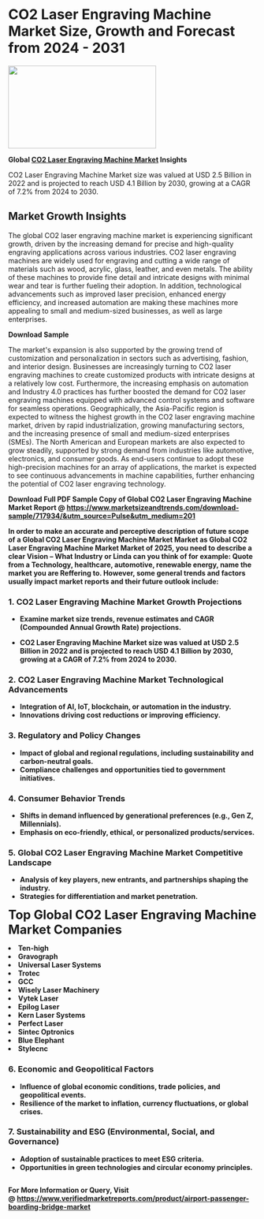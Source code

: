 <H1>CO2 Laser Engraving Machine Market Size, Growth and Forecast from 2024 - 2031</H1><img class="aligncenter size-medium wp-image-584254" src="https://thirdeyenews.in/wp-content/uploads/2024/09/Global-Market-Research-300x168.jpeg" alt="" width="300" height="168" /><p><strong>Global&nbsp;<a href="https://www.marketsizeandtrends.com/download-sample/717934/&amp;utm_source=Pulse&amp;utm_medium=201">CO2 Laser Engraving Machine Market</a> Insights</strong></p><p>CO2 Laser Engraving Machine Market size was valued at USD 2.5 Billion in 2022 and is projected to reach USD 4.1 Billion by 2030, growing at a CAGR of 7.2% from 2024 to 2030.</p><p><h2>Market Growth Insights</h2> <p>The global CO2 laser engraving machine market is experiencing significant growth, driven by the increasing demand for precise and high-quality engraving applications across various industries. CO2 laser engraving machines are widely used for engraving and cutting a wide range of materials such as wood, acrylic, glass, leather, and even metals. The ability of these machines to provide fine detail and intricate designs with minimal wear and tear is further fueling their adoption. In addition, technological advancements such as improved laser precision, enhanced energy efficiency, and increased automation are making these machines more appealing to small and medium-sized businesses, as well as large enterprises.</p> <p><strong>Download Sample</strong></p> <p>The market's expansion is also supported by the growing trend of customization and personalization in sectors such as advertising, fashion, and interior design. Businesses are increasingly turning to CO2 laser engraving machines to create customized products with intricate designs at a relatively low cost. Furthermore, the increasing emphasis on automation and Industry 4.0 practices has further boosted the demand for CO2 laser engraving machines equipped with advanced control systems and software for seamless operations. Geographically, the Asia-Pacific region is expected to witness the highest growth in the CO2 laser engraving machine market, driven by rapid industrialization, growing manufacturing sectors, and the increasing presence of small and medium-sized enterprises (SMEs). The North American and European markets are also expected to grow steadily, supported by strong demand from industries like automotive, electronics, and consumer goods. As end-users continue to adopt these high-precision machines for an array of applications, the market is expected to see continuous advancements in machine capabilities, further enhancing the potential of CO2 laser engraving technology.</p> <p><strong></p><p><span class=""><strong>Download Full PDF Sample Copy of Global CO2 Laser Engraving Machine Market Report</strong> @ <a href="https://www.marketsizeandtrends.com/download-sample/717934/&amp;utm_source=Pulse&amp;utm_medium=201" target="_blank">https://www.marketsizeandtrends.com/download-sample/717934/&amp;utm_source=Pulse&amp;utm_medium=201</a></span></p><p>In order to make an accurate and perceptive description of future scope of a Global&nbsp;CO2 Laser Engraving Machine Market Market as Global&nbsp;CO2 Laser Engraving Machine Market Market of 2025, you need to describe a clear Vision &ndash; What Industry or Linda can you think of for example: Quote from a Technology, healthcare, automotive, renewable energy, name the market you are Reffering to. However, some general trends and factors usually impact market reports and their future outlook include:</p><h3>1.&nbsp;<strong>CO2 Laser Engraving Machine Market Growth Projections</strong></h3><ul><li>Examine market size trends, revenue estimates and CAGR (Compounded Annual Growth Rate) projections.</li><li><p>CO2 Laser Engraving Machine Market size was valued at USD 2.5 Billion in 2022 and is projected to reach USD 4.1 Billion by 2030, growing at a CAGR of 7.2% from 2024 to 2030.</p></li></ul><h3>2.&nbsp;<strong>CO2 Laser Engraving Machine Market Technological Advancements</strong></h3><ul><li>Integration of AI, IoT, blockchain, or automation in the industry.</li><li>Innovations driving cost reductions or improving efficiency.</li></ul><h3>3.&nbsp;<strong>Regulatory and Policy Changes</strong></h3><ul><li>Impact of global and regional regulations, including sustainability and carbon-neutral goals.</li><li>Compliance challenges and opportunities tied to government initiatives.</li></ul><h3>4.&nbsp;<strong>Consumer Behavior Trends</strong></h3><ul><li>Shifts in demand influenced by generational preferences (e.g., Gen Z, Millennials).</li><li>Emphasis on eco-friendly, ethical, or personalized products/services.</li></ul><h3>5.&nbsp;<strong>Global CO2 Laser Engraving Machine Market Competitive Landscape</strong></h3><ul><li>Analysis of key players, new entrants, and partnerships shaping the industry.</li><li>Strategies for differentiation and market penetration.</li></ul><p data-pm-slice="1 1 []"><span style="color: inherit; font-family: inherit; font-size: 25px;">Top Global CO2 Laser Engraving Machine Market Companies</span></p><div class="" data-test-id=""><p><li>Ten-high</li><li> Gravograph</li><li> Universal Laser Systems</li><li> Trotec</li><li> GCC</li><li> Wisely Laser Machinery</li><li> Vytek Laser</li><li> Epilog Laser</li><li> Kern Laser Systems</li><li> Perfect Laser</li><li> Sintec Optronics</li><li> Blue Elephant</li><li> Stylecnc</li></p></div><h3>6.&nbsp;<strong>Economic and Geopolitical Factors</strong></h3><ul><li>Influence of global economic conditions, trade policies, and geopolitical events.</li><li>Resilience of the market to inflation, currency fluctuations, or global crises.</li></ul><h3>7.&nbsp;<strong>Sustainability and ESG (Environmental, Social, and Governance)</strong></h3><ul><li>Adoption of sustainable practices to meet ESG criteria.</li><li>Opportunities in green technologies and circular economy principles.</li></ul><h2><strong style="font-size: 14px;">For More Information or Query, Visit @&nbsp;</strong><a style="background-color: #ffffff; font-size: 14px;" href="https://www.marketsizeandtrends.com/report/co2-laser-engraving-machine-market/" target="_blank">https://www.verifiedmarketreports.com/product/airport-passenger-boarding-bridge-market</a></h2>

